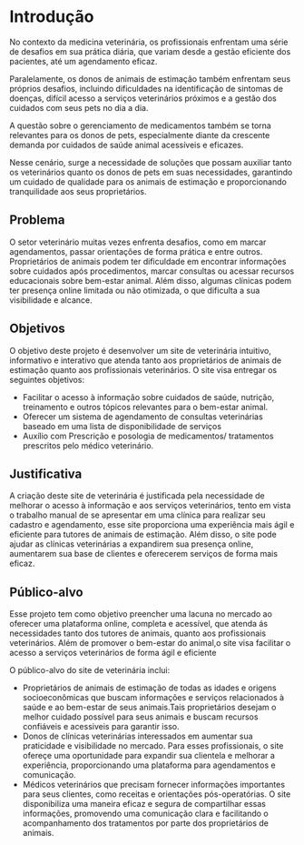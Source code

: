 
# Introdução 

No contexto da medicina veterinária, os profissionais enfrentam uma série de desafios em sua prática diária, que variam desde a gestão eficiente dos pacientes, até um agendamento eficaz. 

Paralelamente, os donos de animais de estimação também enfrentam seus próprios desafios, incluindo dificuldades na identificação de sintomas de doenças, difícil acesso a serviços veterinários próximos e a gestão dos cuidados com seus pets no dia a dia. 

A questão sobre o gerenciamento de medicamentos também se torna relevantes para os donos de pets, especialmente diante da crescente demanda por cuidados de saúde animal acessíveis e eficazes.  

Nesse cenário, surge a necessidade de soluções que possam auxiliar tanto os veterinários quanto os donos de pets em suas necessidades, garantindo um cuidado de qualidade para os animais de estimação e proporcionando tranquilidade aos seus proprietários. 

## Problema 

O setor veterinário muitas vezes enfrenta desafios, como em marcar agendamentos, passar orientações de forma prática e entre outros. Proprietários de animais podem ter dificuldade em encontrar informações sobre cuidados após procedimentos, marcar consultas ou acessar recursos educacionais sobre bem-estar animal. Além disso, algumas clínicas podem ter presença online limitada ou não otimizada, o que dificulta a sua visibilidade e alcance. 

## Objetivos 

O objetivo deste projeto é desenvolver um site de veterinária intuitivo, informativo e interativo que atenda tanto aos proprietários de animais de estimação quanto aos profissionais veterinários. O site visa entregar os seguintes objetivos: 
<ul>
<li>Facilitar o acesso à informação sobre cuidados de saúde, nutrição, treinamento e outros tópicos relevantes para o bem-estar animal. 
<li>Oferecer um sistema de agendamento de consultas veterinárias baseado em uma lista de disponibilidade de serviços 
<li>Auxílio com Prescrição e posologia  de medicamentos/ tratamentos prescritos pelo médico  veterinário. 
</ul>

## Justificativa 

A criação deste site de veterinária é justificada pela necessidade de melhorar o acesso à informação e aos serviços veterinários, tento em vista o trabalho manual de se apresentar em uma clínica para realizar seu cadastro e agendamento, esse site proporciona uma experiência mais ágil e eficiente para tutores de animais de estimação. Além disso, o site pode ajudar as clínicas veterinárias a expandirem sua presença online, aumentarem sua base de clientes e oferecerem serviços de forma mais eficaz. 

## Público-alvo 

Esse projeto tem como objetivo preencher uma lacuna no mercado ao oferecer uma plataforma online, completa e acessível, que atenda ás necessidades tanto dos tutores de animais, quanto aos profissionais veterinários. Além de promover o bem-estar do animal,o site visa facilitar o acesso a serviços veterinários de forma ágil e eficiente

O público-alvo do site de veterinária inclui: 
<ul>
<li>Proprietários de animais de estimação de todas as idades e origens socioeconômicas que buscam informações e serviços relacionados à saúde e ao bem-estar de seus animais.Tais proprietários desejam o melhor cuidado possível para seus animais e buscam recursos confiáveis e acessiveis para garantir isso. 
<li>Donos de clínicas veterinárias interessados em aumentar sua praticidade  e visibilidade no mercado. Para esses profissionais, o site ofereçe uma oportunidade para expandir sua clientela e melhorar a experiência, proporcionando uma plataforma para agendamentos e comunicação.
<li>Médicos veterinários que precisam fornecer informações importantes para seus clientes, como receitas e orientações pós-operatórias. O site disponibiliza uma maneira eficaz e segura de compartilhar essas informações, promovendo uma comunicação clara e facilitando o acompanhamento dos tratamentos por parte dos proprietários de animais.
  
</ul> 

